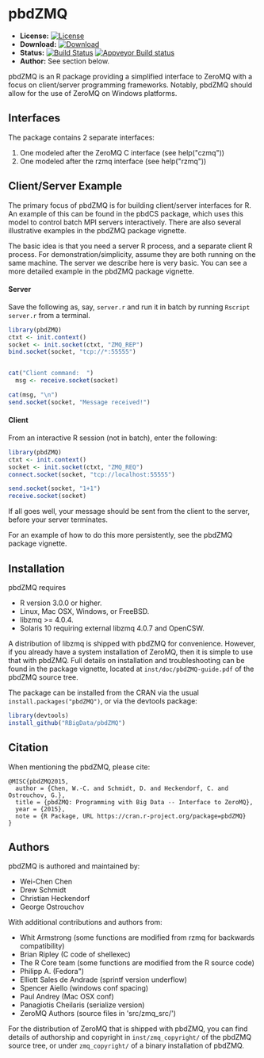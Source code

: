 # pbdZMQ

* **License:** [![License](https://img.shields.io/badge/license-GPL%20v3-orange.svg?style=flat)](https://www.gnu.org/licenses/gpl-3.0.en.html)
* **Download:** [![Download](https://cranlogs.r-pkg.org/badges/pbdZMQ)](https://cran.r-project.org/package=pbdZMQ)
* **Status:** [![Build Status](https://gitlab.com/snoweye/pbdZMQ/badges/master/pipeline.svg)](https://gitlab.com/snoweye/pbdZMQ/-/commits/master) [![Appveyor Build status](https://ci.appveyor.com/api/projects/status/32r7s2skrgm9ubva?svg=true)](https://ci.appveyor.com/project/snoweye/pbdZMQ)
* **Author:** See section below.


pbdZMQ is an R package providing a simplified interface to ZeroMQ with a focus on client/server programming frameworks.  Notably, pbdZMQ should allow for the use of ZeroMQ on Windows platforms.


## Interfaces

The package contains 2 separate interfaces:

1. One modeled after the ZeroMQ C interface (see help("czmq"))
2. One modeled after the rzmq interface (see help("rzmq"))


## Client/Server Example

The primary focus of pbdZMQ is for building client/server interfaces for R.  An example of this can be found in the pbdCS package, which uses this model to control batch MPI servers interactively.  There are also several illustrative examples in the pbdZMQ package vignette.

The basic idea is that you need a server R process, and a separate client R process.  For demonstration/simplicity, assume they are both running on the same machine.  The server we describe here is very basic.  You can see a more detailed example in the pbdZMQ package vignette.


#### Server

Save the following as, say, `server.r` and run it in batch by running `Rscript server.r` from a terminal.

```r
library(pbdZMQ)
ctxt <- init.context()
socket <- init.socket(ctxt, "ZMQ_REP")
bind.socket(socket, "tcp://*:55555")


cat("Client command:  ")
  msg <- receive.socket(socket)

cat(msg, "\n")
send.socket(socket, "Message received!")
```


#### Client

From an interactive R session (not in batch), enter the following:

```r
library(pbdZMQ)
ctxt <- init.context()
socket <- init.socket(ctxt, "ZMQ_REQ")
connect.socket(socket, "tcp://localhost:55555")

send.socket(socket, "1+1")
receive.socket(socket)
```

If all goes well, your message should be sent from the client to the server, before your server terminates.

For an example of how to do this more persistently, see the pbdZMQ package vignette.


## Installation

pbdZMQ requires

* R version 3.0.0 or higher.
* Linux, Mac OSX, Windows, or FreeBSD.
* libzmq >= 4.0.4.
* Solaris 10 requiring external libzmq 4.0.7 and OpenCSW.

A distribution of libzmq is shipped with pbdZMQ for convenience.  However, if you already have a system installation of ZeroMQ, then it is simple to use that with pbdZMQ.  Full details on installation and troubleshooting can be found in the package vignette, located at `inst/doc/pbdZMQ-guide.pdf` of the pbdZMQ source tree.

The package can be installed from the CRAN via the usual `install.packages("pbdZMQ")`, or via the devtools package:

```r
library(devtools)
install_github("RBigData/pbdZMQ")
```


## Citation

When mentioning the pbdZMQ, please cite:

```
@MISC{pbdZMQ2015,
  author = {Chen, W.-C. and Schmidt, D. and Heckendorf, C. and Ostrouchov, G.},
  title = {pbdZMQ: Programming with Big Data -- Interface to ZeroMQ},
  year = {2015},
  note = {R Package, URL https://cran.r-project.org/package=pbdZMQ}
}
```


## Authors

pbdZMQ is authored and maintained by:

* Wei-Chen Chen
* Drew Schmidt
* Christian Heckendorf
* George Ostrouchov

With additional contributions and authors from:

* Whit Armstrong (some functions are modified from rzmq for backwards compatibility)
* Brian Ripley (C code of shellexec)
* The R Core team (some functions are modified from the R source code)
* Philipp A. (Fedora")
* Elliott Sales de Andrade (sprintf version underflow)
* Spencer Aiello (windows conf spacing)
* Paul Andrey (Mac OSX conf)
* Panagiotis Cheilaris (serialize version)
* ZeroMQ Authors (source files in 'src/zmq_src/')

For the distribution of ZeroMQ that is shipped with pbdZMQ, you can find details of authorship and copyright in `inst/zmq_copyright/` of the pbdZMQ source tree, or under `zmq_copyright/` of a binary installation of pbdZMQ.
